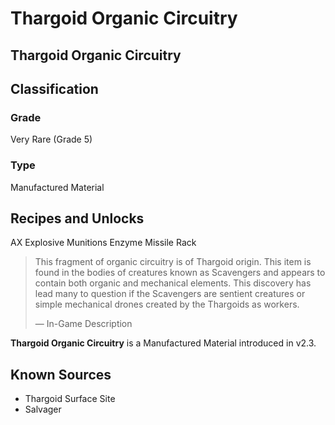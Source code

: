 # Thargoid Organic Circuitry
##  Thargoid Organic Circuitry

## Classification

### Grade

Very Rare (Grade 5)

### Type

Manufactured Material

## Recipes and Unlocks

AX Explosive Munitions
 Enzyme Missile Rack

> 
> 
> This fragment of organic circuitry is of Thargoid origin. This item is found in the bodies of creatures known as Scavengers and appears to contain both organic and mechanical elements. This discovery has lead many to question if the Scavengers are sentient creatures or simple mechanical drones created by the Thargoids as workers.
> 
> 
> — In-Game Description
> 

**Thargoid Organic Circuitry** is a Manufactured Material introduced in v2.3.

## Known Sources

- Thargoid Surface Site
- Salvager